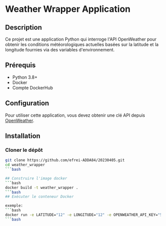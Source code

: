 # Weather Wrapper Application

## Description
Ce projet est une application Python qui interroge l'API OpenWeather pour obtenir les conditions météorologiques actuelles basées sur la latitude et la longitude fournies via des variables d'environnement.

## Prérequis
- Python 3.8+
- Docker
- Compte DockerHub

## Configuration
Pour utiliser cette application, vous devez obtenir une clé API depuis [OpenWeather](https://openweathermap.org/api).

## Installation

### Cloner le dépôt
```bash
git clone https://github.com/efrei-ADDA84/20230405.git
cd weather_wrapper
```bash

## Construire l'image docker
```bash
docker build -t weather_wrapper .
```bash
## Exécuter le conteneur Docker

exemple:
```bash
docker run -e LATITUDE="12" -e LONGITUDE="12" -e OPENWEATHER_API_KEY="5a3638a1fe348edbce720562c4d4c0cc" weather_wrapper
```bash

